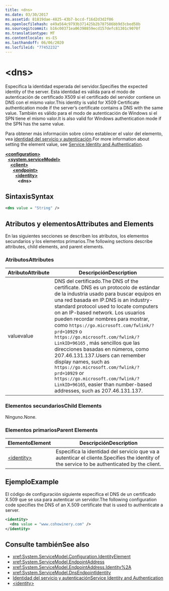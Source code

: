 ```yaml
---
title: <dns>
ms.date: 03/30/2017
ms.assetid: 81819dae-4825-43b7-bccd-f16d2d3d2f06
ms.openlocfilehash: e49a564c9793b371425b2b787586bb9d3cbed58b
ms.sourcegitcommit: b16c00371ea06398859ecd157defc81301c9070f
ms.translationtype: MT
ms.contentlocale: es-ES
ms.lasthandoff: 06/06/2020
ms.locfileid: "77452232"
---
```

# \<dns>
<span data-ttu-id="12b5f-101">Especifica la identidad esperada del servidor.</span><span class="sxs-lookup"><span data-stu-id="12b5f-101">Specifies the expected identity of the server.</span></span> <span data-ttu-id="12b5f-102">Esta identidad es válida para el modo de autenticación de certificado X509 si el certificado del servidor contiene un DNS con el mismo valor.</span><span class="sxs-lookup"><span data-stu-id="12b5f-102">This identity is valid for X509 Certificate authentication mode if the server’s certificate contains a DNS with the same value.</span></span> <span data-ttu-id="12b5f-103">También es válido para el modo de autenticación de Windows si el SPN tiene el mismo valor.</span><span class="sxs-lookup"><span data-stu-id="12b5f-103">It is also valid for Windows authentication mode if the SPN has the same value.</span></span>  
  
<span data-ttu-id="12b5f-104">Para obtener más información sobre cómo establecer el valor del elemento, vea [identidad del servicio y autenticación](../../../wcf/feature-details/service-identity-and-authentication.md).</span><span class="sxs-lookup"><span data-stu-id="12b5f-104">For more information about setting the element value, see [Service Identity and Authentication](../../../wcf/feature-details/service-identity-and-authentication.md).</span></span>  
  
[**\<configuration>**](../configuration-element.md)\
&nbsp;&nbsp;[**\<system.serviceModel>**](system-servicemodel.md)\
&nbsp;&nbsp;&nbsp;&nbsp;[**\<client>**](client.md)\
&nbsp;&nbsp;&nbsp;&nbsp;&nbsp;&nbsp;[**\<endpoint>**](endpoint-of-client.md)\
&nbsp;&nbsp;&nbsp;&nbsp;&nbsp;&nbsp;&nbsp;&nbsp;[**\<identity>**](identity.md)\
&nbsp;&nbsp;&nbsp;&nbsp;&nbsp;&nbsp;&nbsp;&nbsp;&nbsp;&nbsp;**\<dns>**  
  
## <a name="syntax"></a><span data-ttu-id="12b5f-105">Sintaxis</span><span class="sxs-lookup"><span data-stu-id="12b5f-105">Syntax</span></span>  
  
```xml  
<dns value = "String" />
```  
  
## <a name="attributes-and-elements"></a><span data-ttu-id="12b5f-106">Atributos y elementos</span><span class="sxs-lookup"><span data-stu-id="12b5f-106">Attributes and Elements</span></span>  
 <span data-ttu-id="12b5f-107">En las siguientes secciones se describen los atributos, los elementos secundarios y los elementos primarios.</span><span class="sxs-lookup"><span data-stu-id="12b5f-107">The following sections describe attributes, child elements, and parent elements.</span></span>  
  
### <a name="attributes"></a><span data-ttu-id="12b5f-108">Atributos</span><span class="sxs-lookup"><span data-stu-id="12b5f-108">Attributes</span></span>  
  
|<span data-ttu-id="12b5f-109">Atributo</span><span class="sxs-lookup"><span data-stu-id="12b5f-109">Attribute</span></span>|<span data-ttu-id="12b5f-110">Descripción</span><span class="sxs-lookup"><span data-stu-id="12b5f-110">Description</span></span>|  
|---------------|-----------------|  
|<span data-ttu-id="12b5f-111">value</span><span class="sxs-lookup"><span data-stu-id="12b5f-111">value</span></span>|<span data-ttu-id="12b5f-112">DNS del certificado.</span><span class="sxs-lookup"><span data-stu-id="12b5f-112">The DNS of the certificate.</span></span> <span data-ttu-id="12b5f-113">DNS es un protocolo de estándar de la industria usado para buscar equipos en una red basada en IP.</span><span class="sxs-lookup"><span data-stu-id="12b5f-113">DNS is an industry-standard protocol used to locate computers on an IP-based network.</span></span> <span data-ttu-id="12b5f-114">Los usuarios pueden recordar nombres para mostrar, como `https://go.microsoft.com/fwlink/?prd=10929` o `https://go.microsoft.com/fwlink/?LinkID=96165` , más sencillos que las direcciones basadas en números, como 207.46.131.137.</span><span class="sxs-lookup"><span data-stu-id="12b5f-114">Users can remember display names, such as `https://go.microsoft.com/fwlink/?prd=10929` or `https://go.microsoft.com/fwlink/?LinkID=96165`, easier than number-based addresses, such as 207.46.131.137.</span></span>|  
  
### <a name="child-elements"></a><span data-ttu-id="12b5f-115">Elementos secundarios</span><span class="sxs-lookup"><span data-stu-id="12b5f-115">Child Elements</span></span>  
 <span data-ttu-id="12b5f-116">Ninguno.</span><span class="sxs-lookup"><span data-stu-id="12b5f-116">None.</span></span>  
  
### <a name="parent-elements"></a><span data-ttu-id="12b5f-117">Elementos primarios</span><span class="sxs-lookup"><span data-stu-id="12b5f-117">Parent Elements</span></span>  
  
|<span data-ttu-id="12b5f-118">Elemento</span><span class="sxs-lookup"><span data-stu-id="12b5f-118">Element</span></span>|<span data-ttu-id="12b5f-119">Descripción</span><span class="sxs-lookup"><span data-stu-id="12b5f-119">Description</span></span>|  
|-------------|-----------------|  
|[\<identity>](identity.md)|<span data-ttu-id="12b5f-120">Especifica la identidad del servicio que va a autenticar el cliente.</span><span class="sxs-lookup"><span data-stu-id="12b5f-120">Specifies the identity of the service to be authenticated by the client.</span></span>|  
  
## <a name="example"></a><span data-ttu-id="12b5f-121">Ejemplo</span><span class="sxs-lookup"><span data-stu-id="12b5f-121">Example</span></span>  
 <span data-ttu-id="12b5f-122">El código de configuración siguiente especifica el DNS de un certificado X.509 que se usa para autenticar un servidor.</span><span class="sxs-lookup"><span data-stu-id="12b5f-122">The following configuration code specifies the DNS of an X.509 certificate that is used to authenticate a server.</span></span>  
  
```xml  
<identity>
  <dns value = "www.cohowinery.com" />
</identity>
```  
  
## <a name="see-also"></a><span data-ttu-id="12b5f-123">Consulte también</span><span class="sxs-lookup"><span data-stu-id="12b5f-123">See also</span></span>

- <xref:System.ServiceModel.Configuration.IdentityElement>
- <xref:System.ServiceModel.EndpointAddress>
- <xref:System.ServiceModel.EndpointAddress.Identity%2A>
- <xref:System.ServiceModel.DnsEndpointIdentity>
- [<span data-ttu-id="12b5f-124">Identidad del servicio y autenticación</span><span class="sxs-lookup"><span data-stu-id="12b5f-124">Service Identity and Authentication</span></span>](../../../wcf/feature-details/service-identity-and-authentication.md)
- [\<identity>](identity.md)

